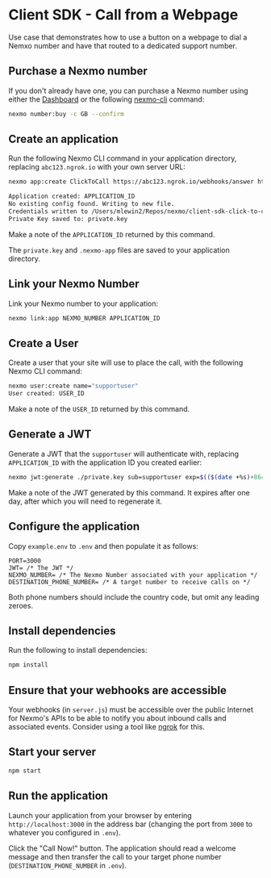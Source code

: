 # Client SDK - Call from a Webpage
Use case that demonstrates how to use a button on a webpage to dial a Nemxo number and have that routed to a dedicated support number.

## Purchase a Nexmo number

If you don't already have one, you can purchase a Nexmo number using either the [Dashboard](https://dashboard.nexmo.com) or the following [nexmo-cli](https://github.com/Nexmo/nexmo-cli) command:

```sh
nexmo number:buy -c GB --confirm
```

## Create an application

Run the following Nexmo CLI command in your application directory, replacing `abc123.ngrok.io` with your own server URL:

```sh
nexmo app:create ClickToCall https://abc123.ngrok.io/webhooks/answer https://abc123.ngrok.io/webhooks/event --keyfile=private.key --type=voice

Application created: APPLICATION_ID
No existing config found. Writing to new file.
Credentials written to /Users/mlewin2/Repos/nexmo/client-sdk-click-to-call/.nexmo-app
Private Key saved to: private.key
```

Make a note of the `APPLICATION_ID` returned by this command.

The `private.key` and `.nexmo-app` files are saved to your application directory.

## Link your Nexmo Number

Link your Nexmo number to your application:

```sh
nexmo link:app NEXMO_NUMBER APPLICATION_ID
```

## Create a User

Create a user that your site will use to place the call, with the following Nexmo CLI command:

```sh
nexmo user:create name="supportuser"
User created: USER_ID
```

Make a note of the `USER_ID` returned by this command.

## Generate a JWT

Generate a JWT that the `supportuser` will authenticate with, replacing `APPLICATION_ID` with the application ID you created earlier:

```sh
nexmo jwt:generate ./private.key sub=supportuser exp=$(($(date +%s)+86400)) acl='{"paths":{"/*/users/**":{},"/*/conversations/**":{},"/*/sessions/**":{},"/*/devices/**":{},"/*/image/**":{},"/*/media/**":{},"/*/applications/**":{},"/*/push/**":{},"/*/knocking/**":{}}}' application_id=APPLICATION_ID 
```

Make a note of the JWT generated by this command. It expires after one day, after which you will need to regenerate it.

## Configure the application

Copy `example.env` to `.env` and then populate it as follows:

```
PORT=3000
JWT= /* The JWT */
NEXMO_NUMBER= /* The Nexmo Number associated with your application */
DESTINATION_PHONE_NUMBER= /* A target number to receive calls on */
```

Both phone numbers should include the country code, but omit any leading zeroes.

## Install dependencies

Run the following to install dependencies:

```sh
npm install
```

## Ensure that your webhooks are accessible

Your webhooks (in `server.js`) must be accessible over the public Internet for Nexmo's APIs to be able to notify you about inbound calls and associated events. Consider using a tool like [ngrok](https://ngrok.com) for this.

## Start your server

```sh
npm start
```

## Run the application

Launch your application from your browser by entering `http://localhost:3000` in the address bar (changing the port from `3000` to whatever you configured in `.env`).

Click the "Call Now!" button. The application should read a welcome message and then transfer the call to your target phone number (`DESTINATION_PHONE_NUMBER` in `.env`).


